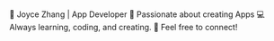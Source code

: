 👋 Joyce Zhang | App Developer
🚀 Passionate about creating Apps
💻 Always learning, coding, and creating.
🌱 Feel free to connect!
